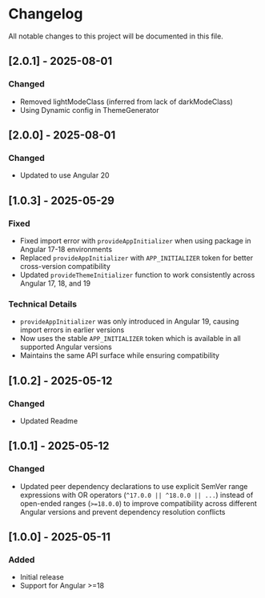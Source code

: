# Changelog
All notable changes to this project will be documented in this file.

## [2.0.1] - 2025-08-01

### Changed
- Removed lightModeClass (inferred from lack of darkModeClass)
- Using Dynamic config in ThemeGenerator

 
## [2.0.0] - 2025-08-01

### Changed
- Updated to use Angular 20


## [1.0.3] - 2025-05-29

### Fixed
- Fixed import error with `provideAppInitializer` when using package in Angular 17-18 environments
- Replaced `provideAppInitializer` with `APP_INITIALIZER` token for better cross-version compatibility
- Updated `provideThemeInitializer` function to work consistently across Angular 17, 18, and 19

### Technical Details
- `provideAppInitializer` was only introduced in Angular 19, causing import errors in earlier versions
- Now uses the stable `APP_INITIALIZER` token which is available in all supported Angular versions
- Maintains the same API surface while ensuring compatibility


## [1.0.2] - 2025-05-12

### Changed
- Updated Readme


## [1.0.1] - 2025-05-12

### Changed
- Updated peer dependency declarations to use explicit SemVer range expressions with OR operators (`^17.0.0 || ^18.0.0 || ...`) instead of open-ended ranges (`>=18.0.0`) to improve compatibility across different Angular versions and prevent dependency resolution conflicts


## [1.0.0] - 2025-05-11

### Added
- Initial release
- Support for Angular >=18